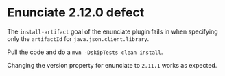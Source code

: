 # Enunciate 2.12.0 defect

The `install-artifact` goal of the enunciate plugin fails in when specifying only the `artifactId` for `java.json.client.library`.

Pull the code and do a `mvn -DskipTests clean install`.

Changing the version property for enunciate to `2.11.1` works as expected.
